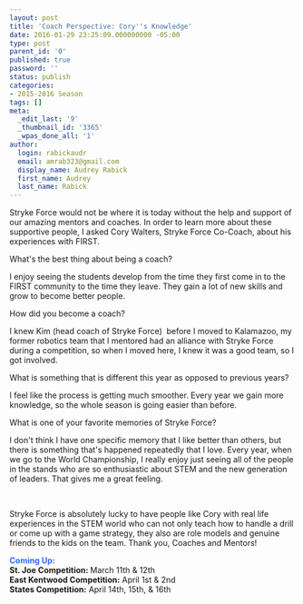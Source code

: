 ```yaml
---
layout: post
title: 'Coach Perspective: Cory''s Knowledge'
date: 2016-01-29 23:25:09.000000000 -05:00
type: post
parent_id: '0'
published: true
password: ''
status: publish
categories:
- 2015-2016 Season
tags: []
meta:
  _edit_last: '9'
  _thumbnail_id: '3365'
  _wpas_done_all: '1'
author:
  login: rabickaudr
  email: amrab323@gmail.com
  display_name: Audrey Rabick
  first_name: Audrey
  last_name: Rabick
---
```

<p>Stryke Force would not be where it is today without the help and support of our amazing mentors and coaches. In order to learn more about these supportive people, I asked Cory Walters, Stryke Force Co-Coach, about his experiences with FIRST.</p>
<p>What's the best thing about being a coach?</p>
<p>I enjoy seeing the students develop from the time they first come in to the FIRST community to the time they leave. They gain a lot of new skills and grow to become better people.</p>
<p>How did you become a coach?</p>
<p>I knew Kim (head coach of Stryke Force)  before I moved to Kalamazoo, my former robotics team that I mentored had an alliance with Stryke Force during a competition, so when I moved here, I knew it was a good team, so I got involved.</p>
<p>What is something that is different this year as opposed to previous years?</p>
<p>I feel like the process is getting much smoother. Every year we gain more knowledge, so the whole season is going easier than before.</p>
<p>What is one of your favorite memories of Stryke Force?</p>
<p>I don't think I have one specific memory that I like better than others, but there is something that's happened repeatedly that I love. Every year, when we go to the World Championship, I really enjoy just seeing all of the people in the stands who are so enthusiastic about STEM and the new generation of leaders. That gives me a great feeling.</p>
<p>&nbsp;</p>
<p>Stryke Force is absolutely lucky to have people like Cory with real life experiences in the STEM world who can not only teach how to handle a drill or come up with a game strategy, they also are role models and genuine friends to the kids on the team. Thank you, Coaches and Mentors!</p>
<div dir="ltr"><span style="color: #3366ff;"><strong>Coming Up:</strong></span></div>
<div dir="ltr"><strong>St. Joe Competition: </strong>March 11th &amp; 12th</div>
<div dir="ltr"><strong>East Kentwood Competition:</strong> April 1st &amp; 2nd</div>
<div dir="ltr"><strong>States Competition:</strong> April 14th, 15th, &amp; 16th</div>
